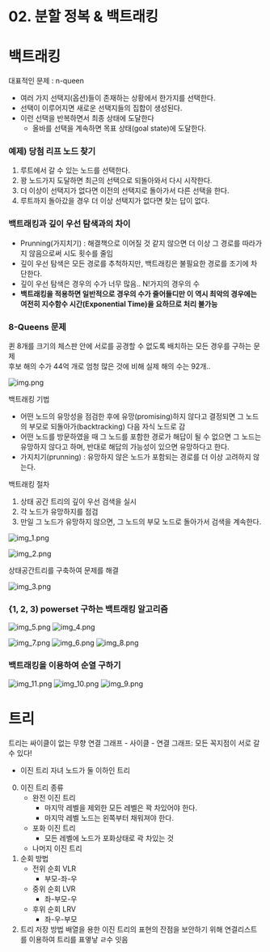 # 02. 분할 정복 & 백트래킹
# 백트래킹
대표적인 문제 : n-queen
- 여러 가지 선택지(옵션)들이 존재하는 상황에서 한가지를 선택한다.
- 선택이 이루어지면 새로운 선택지들의 집합이 생성된다.
- 이런 선택을 반복하면서 최종 상태에 도달한다
    - 올바를 선택을 계속하면 목표 상태(goal state)에 도달한다.

### 예제) 당첨 리프 노드 찾기  
1. 루트에서 갈 수 있는 노드를 선택한다.
2. 꽝 노드가지 도달하면 최근의 선택으로 되돌아와서 다시 시작한다.
3. 더 이상이 선택지가 없다면 이전의 선택지로 돌아가서 다른 선택을 한다.
4. 루트까지 돌아갔을 경우 더 이상 선택지가 없다면 찾는 답이 없다.

### 백트래킹과 깊이 우선 탐색과의 차이
- Prunning(가지치기) : 해결책으로 이어질 것 같지 않으면 더 이상 그 경로를 따라가지 않음으로써 시도 횟수를 줄임
- 깊이 우선 탐색은 모든 경로를 추척하지만, 백트래킹은 불필요한 경로를 조기에 차단한다.
- 깊이 우선 탐색은 경우의 수가 너무 많음.. N!가지의 경우의 수
- **백트래킹을 적용하면 일반적으로 경우의 수가 줄어들디만 이 역시 최악의 경우에는 여전히 지수함수 시간(Exponential Time)을 요하므로 처리 불가능**

### 8-Queens 문제
퀸 8개를 크기의 체스판 안에 서로를 공경할 수 없도록 배치하는 모든 경우를 구하는 문제  
후보 해의 수가 44억 개로 엄청 많은 것에 비해 실제 해의 수는 92개..

![img.png](img.png)

백트래킹 기법  
- 어떤 노드의 유망성을 점검한 후에 유망(promising)하지 않다고 결정되면 그 노드의 부모로 되돌아가(backtracking) 다음 자식 노드로 감
- 어떤 노드를 방문하였을 때 그 노드를 포함한 경로가 해답이 될 수 없으면 그 노드는 유망하지 않다고 하며, 반대로 해답의 가능성이 있으면 유망하다고 한다.
- 가지치기(prunning) : 유망하지 않은 노드가 포함되는 경로를 더 이상 고려하지 않는다.

백트래킹 절차  
1. 상태 공간 트리의 깊이 우선 검색을 실시
2. 각 노드가 유망하지를 점검
3. 만일 그 노드가 유망하지 않으면, 그 노드의 부모 노드로 돌아가서 검색을 계속한다.

![img_1.png](img_1.png)

![img_2.png](img_2.png)

상태공간트리를 구축하여 문제를 해결  

![img_3.png](img_3.png)

### {1, 2, 3) powerset 구하는 백트래킹 알고리즘
![img_5.png](img_5.png)
![img_4.png](img_4.png)

![img_7.png](img_7.png)
![img_6.png](img_6.png)
![img_8.png](img_8.png)

### 백트래킹을 이용하여 순열 구하기
![img_11.png](img_11.png)
![img_10.png](img_10.png)
![img_9.png](img_9.png)

# 트리
트리는 싸이클이 없는 무향 연결 그래프
    - 사이클
    - 연결 그래프: 모든 꼭지점이 서로 갈 수 있다!

- 이진 트리 
  자녀 노드가 둘 이하인 트리
0. 이진 트리 종류
   - 완전 이진 트리
     - 마지막 레벨을 제외한 모든 레벨은 꽉 차있어야 한다.
     - 마지막 레벨 노드는 왼쪽부터 채워져야 한다.
   - 포화 이진 트리
     - 모든 레벨에 노드가 포화상태로 곽 차있는 것 
   - 나머지 이진 트리
1. 순회 방법
   - 전위 순회 VLR
     - 부모-좌-우
   - 중위 순회 LVR
     - 좌-부모-우
   - 후위 순회 LRV
     - 좌-우-부모
2. 트리 저장 방법
배열을 용한 이진 트리의 표현의 잔점을 보안하기 위해 연결리스트를 이용하여 트리를 표옇낳 ㄹ수 잇음